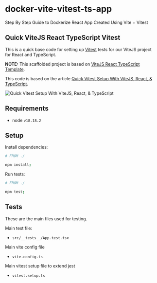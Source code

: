 # docker-vite-vitest-ts-app

Step By Step Guide to Dockerize React App Created Using Vite + Vitest

## Quick ViteJS React TypeScript Vitest

This is a quick base code for setting up [Vitest](https://vitest.dev) tests for our ViteJS project for React and TypeScript.

**NOTE:** This scaffolded project is based on [ViteJS React TypeScript Template](https://github.com/vitejs/vite/tree/main/packages/create-vite/template-react-ts).

This code is based on the article [Quick Vitest Setup With ViteJS, React, & TypeScript](https://codingwithmanny.medium.com/quick-vitest-setup-with-vitejs-react-typescript-bea9d3a01b07).

![Quick Vitest Setup With ViteJS, React, & TypeScript](./README/article.png)

## Requirements

- node `v18.18.2`

## Setup

Install dependencies:

```bash
# FROM ./

npm install;
```

Run tests:

```bash
# FROM ./

npm test;
```

## Tests

These are the main files used for testing.

Main test file:

- `src/__tests__/App.test.tsx`

Main vite config file

- `vite.config.ts`

Main vitest setup file to extend jest

- `vitest.setup.ts`
